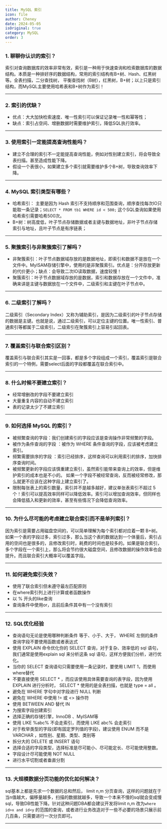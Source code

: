 ```yaml
---
title: MySQL 索引
icon: file
author: Cheney
date: 2024-05-05
isOriginal: true
category: MySQL
order: 3
---
```



### 1. 聊聊你认识的索引？
索引对查询数据库的效率非常有效，索引是一种用于快速查询和检索数据库的数据结构。本质是一种排好序的数据结构，常用的索引结构有B+树、Hash、红黑树等。全表扫描，二分查找树，
平衡查找树（B树），红黑树，B+树；以上只是索引结构，而MySQL主要使用哈希表和B+树作为索引！

---


### 2. 索引的优缺？
- 优点：大大加快检索速度、唯一性索引可以保证记录唯一性和幂等性；
- 缺点：索引占空间、增删数据时需要维护索引，降低SQL执行效率。

---


### 3. 使用索引一定能提高查询性能吗？
- 建立不合理的索引不一定能提高查询性能，例如对性别建立索引，将会导致全表扫描。甚至造成性能下降。
- 假设一个表很小，如果建立多个索引就需要维护多个B+树，导致查询效率下降。


---


### 4. MySQL 索引类型有哪些？
- 哈希索引： 主要是因为 Hash 索引不支持顺序和范围查询，顺序查找每次IO只能取一条记录；`SELECT * FROM tb1 WHERE id < 500;` 这个SQL查询如果使用哈希索引需要哈希500次。
- B+树：树高度低，叶子节点存储数据或者主键与数据地址，非叶子节点存储索引与地址，且叶子节点是有序链表；

---


### 5. 聚簇索引与非聚簇索引了解吗？
- 非聚簇索引：叶子节点数据域存放的是数据地址，即索引和数据不是放在一个文件中。MyISAM存储引擎中，使用的是非聚簇索引。优点是：分开存放更新的代价更小；缺点：会导致二次IO读取数据，速度较慢！
- 聚簇索引：叶子节点数据域存放的是数据，索引和数据存放在一个文件中，准确来讲是主键与数据放在一个文件中，二级索引和主键在叶子节点中。

---


### 6. 二级索引了解吗？
二级索引（Secondary Index）又称为辅助索引，是因为二级索引的叶子节点存储的数据是主键。也就是说，通过二级索引，可以定位主键的位置。唯一性索引、普通索引等都属于二级索引，二级索引在聚簇索引上容易引起回表。

---


### 7. 覆盖索引与联合索引区别？
覆盖索引与联合索引其实是一回事，都是多个字段组成一个索引，覆盖索引是联合索引的一个特例，需要select后面的字段都覆盖在联合索引中。

---


### 8. 什么时候不要建立索引？
- 经常增删改的字段不要建立索引
- 大量重复内容的自动不建立索引
- 表的记录太少了不建立索引

---


### 9. 如何选择 MySQL 的索引？
- 被频繁查询的字段：我们创建索引的字段应该是查询操作非常频繁的字段。
- 被作为条件查询的字段 ：被作为 WHERE 条件查询的字段，应该被考虑建立索引。
- 频繁需要排序的字段 ：索引已经排序，这样查询可以利用索引的排序，加快排序查询时间。
- 被频繁更新的字段应该慎重建立索引，虽然索引能带来查询上的效率，但是维护索引的成本也是不小的。 如果一个字段不被经常查询，反而被经常修改，那么就更不应该在这种字段上建立索引了。
- 限制每张表上的索引数量，索引并不是越多越好，建议单张表索引不超过 5 个！索引可以提高效率同样可以降低效率。索引可以增加查询效率，但同样也会降低插入和更新的效率，甚至有些情况下会降低查询效率。

---


### 10. 为什么尽可能的考虑建立联合索引而不是单列索引？
因为索引是需要占用磁盘空间的，可以简单理解为每个索引都对应着一颗 B+树。如果一个表的字段过多，索引过多，那么当这个表的数据达到一个体量后，索引占用的空间也是很多的，且修改索引时，耗费的时间也是较多的。如果是联合索引，多个字段在一个索引上，那么将会节约很大磁盘空间，且修改数据的操作效率也会提升。而且联合索引大概率可以覆盖字段。

---


### 11. 如何避免索引失效？
- 使用了联合索引但未遵守最左匹配原则
- 在where索引列上进行计算或者函数操作
- 以 % 开头的like查询
- 查询条件中使用or，且前后条件其中有一个没有索引

---


### 12. SQL优化经验
- 查询语句无论是使用哪种判断条件 等于、小于、大于， WHERE 左侧的条件查询字段不要使用函数或者表达式
- 使用 EXPLAIN 命令优化你的 SELECT 查询，对于复杂、效率低的 sql 语句，我们通常是使用explain sql 来分析这条 sql 语句，这样方便我们分析，进行优化。
- 当你的 SELECT 查询语句只需要使用一条记录时，要使用 LIMIT 1，而使用where替代
- 不要直接使用 SELECT * ，而应该使用具体需要查询的表字段，因为使用 EXPLAIN 进行分析时， SELECT * 使用的是全表扫描，也就是 type = all 。
- 避免在 WHERE 字句中对字段进行 NULL 判断
- 避免在 WHERE 中使用 != 或 <> 操作符
- 使用 BETWEEN AND 替代 IN
- 为搜索字段创建索引
- 选择正确的存储引擎，InnoDB 、MyISAM等
- 使用 LIKE %abc% 不会走索引，而使用 LIKE abc% 会走索引
- 对于枚举类型的字段(即有固定罗列值的字段)，建议使用 ENUM 而不是 VARCHAR ，如性别、星期、类型、类别等
- 拆分大的 DELETE 或 INSERT 语句
- 选择合适的字段类型，选择标准是尽可能小、尽可能定长、尽可能使用整数。
- 字段设计尽可能使用 NOT NULL
- 进行水平切割或者垂直分割

---


### 13. 大规模数据分页功能的优化如何解决？
sql基本上都是先求一个数据的总和然后， limit n,m 分页查询，这样的问题就在于当n值越大，偏移量越多，扫描的数据就越多，导致一个本来不慢的sql就会变成慢sql，导致DB性能下降。针对这种问题DBA都会建议开发将limit n,m 改为`where id>x and id<y` 的范围的查询，或者进行业务改造对于一些不必要的场景只展示前几百条，只需要进行一次分页即可。

---



